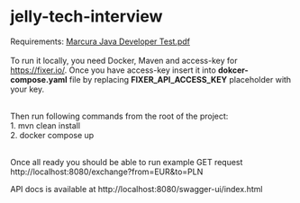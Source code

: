# jelly-tech-interview

Requirements: [Marcura Java Developer Test.pdf](https://github.com/kubux1/jelly-tech-interview/files/10459301/Marcura.Java.Developer.Test.pdf)
<br /> <br />
To run it locally, you need Docker, Maven and access-key for https://fixer.io/. Once you have access-key insert it into **dokcer-compose.yaml** file by replacing **FIXER_API_ACCESS_KEY** placeholder with your key.

<br />
Then run following commands from the root of the project: <br />
1. mvn clean install <br />
2. docker compose up <br /><br />

Once all ready you should be able to run example GET request http://localhost:8080/exchange?from=EUR&to=PLN

API docs is available at http://localhost:8080/swagger-ui/index.html
